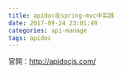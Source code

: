 ```yaml
---
title: apidoc在spring-mvc中实践
date: 2017-09-24 23:01:49
categories: api-manage
tags: apidoc
---
```


官网：http://apidocjs.com/
